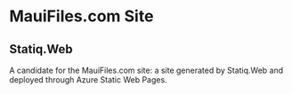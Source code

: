 # MauiFiles.com Site

## Statiq.Web

A candidate for the MauiFiles.com site: a site generated by Statiq.Web and deployed through Azure Static Web Pages.
